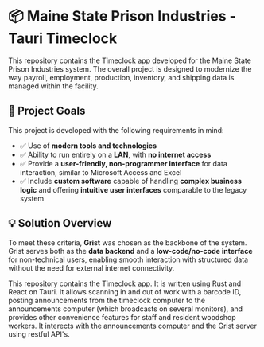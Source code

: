 # 📦 Maine State Prison Industries - Tauri Timeclock

This repository contains the Timeclock app developed for the Maine State Prison Industries system. The overall project is designed to modernize the way payroll, employment, production, inventory, and shipping data is managed within the facility.

## 🎯 Project Goals

This project is developed with the following requirements in mind:

- ✅ Use of **modern tools and technologies**
- ✅ Ability to run entirely on a **LAN**, with **no internet access**
- ✅ Provide a **user-friendly, non-programmer interface** for data interaction, similar to Microsoft Access and Excel
- ✅ Include **custom software** capable of handling **complex business logic** and offering **intuitive user interfaces** comparable to the legacy system

## 💡 Solution Overview

To meet these criteria, **Grist** was chosen as the backbone of the system. Grist serves both as the **data backend** and a **low-code/no-code interface** for non-technical users, enabling smooth interaction with structured data without the need for external internet connectivity.

This repository contains the Timeclock app.  It is written using Rust and React on Tauri.  It allows scanning in and out of work with a barcode ID, posting announcements from the timeclock computer to the announcements computer (which broadcasts on several monitors), and provides other convenience features for staff and resident woodshop workers. It interects with the announcements computer and the Grist server using restful API's.
